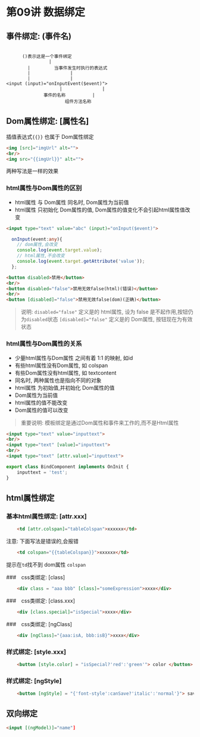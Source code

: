 # 第09讲 数据绑定

## 事件绑定: (事件名)

```
	
	  ()表示这是一个事件绑定
				|
        |         当事件发生时执行的表达式
        |               |
        |               |
<input (input)="onInputEvent($event)">
					|               |
			  事件的名称          |
                      组件方法名称

```

## Dom属性绑定: [属性名]

插值表达式`{{}}` 也属于 Dom属性绑定 

```html
<img [src]="imgUrl" alt="">
<br/>
<img src="{{imgUrl}}" alt="">
```

两种写法是一样的效果

### html属性与Dom属性的区别

- html属性 与 Dom属性 同名时, Dom属性为当前值
- html属性 只初始化 Dom属性的值, Dom属性的值变化不会引起html属性值改变

```html
<input type="text" value="abc" (input)="onInput($event)">
```

```ts
  onInput(event:any){
    // dom属性,会改变
    console.log(event.target.value);
    // html属性,不会改变
    console.log(event.target.getAttribute('value'));
  };
```

```html
<button disabled>禁用</button>
<br/>
<button disabled="false">禁用无效false(html)(错误)</button>
<br/>
<button [disabled]="false">禁用无效false(dom)(正确)</button>
```

> 说明:
> `disabled="false"` 定义是的 html属性, 设为 false 是不起作用,按钮仍为`disabled`状态
> `[disabled]="false"` 定义是的 Dom属性, 按钮现在为有效状态


### html属性与Dom属性的关系

- 少量html属性与Dom属性 之间有着 1:1 的映射, 如id
- 有些html属性没有Dom属性, 如 colspan
- 有些Dom属性没有html属性, 如 textcontent
- 同名时, 两种属性也是指向不同的对象
- html属性 为初始值,并初始化 Dom属性的值
- Dom属性为当前值
- html属性的值不能改变
- Dom属性的值可以改变

> 重要说明:
> 模板绑定是通过Dom属性和事件来工作的,而不是Html属性

```html
<input type="text" value="inputtext">
<br/>
<input type="text" [value]="inputtext">
<br/>
<input type="text" [attr.value]="inputtext">
```

```ts
export class BindComponent implements OnInit {
	inputtext = 'test';
}
```


## html属性绑定

### 基本html属性绑定: [attr.xxx]

```html
	<td [attr.colspan]="tableColspan">xxxxxx</td>
```

注意: 下面写法是错误的,会报错

```html
	<td colspan="{{tableColspan}}">xxxxxx</td>
```

提示在`td`找不到 dom属性 `colspan`



###　css类绑定: [class]

```html
	<div class = "aaa bbb" [class]="someExpression">xxxx</div>
```



###　css类绑定: [class.xxx]

```html
	<div [class.special]="isSpecial">xxxx</div>
```

###　css类绑定: [ngClass]

```html
	<div [ngClass]="{aaa:isA, bbb:isB}">xxxx</div>
```

### 样式绑定: [style.xxx]

```html
	<button [style.color] = "isSpecial?'red':'green'"> color </button>
```

### 样式绑定: [ngStyle]

```html
	<button [ngStyle] = "{'font-style':canSave?'italic':'normal'}"> save </button>
```

## 双向绑定

```html
<input [(ngModel)]="name"]
```

